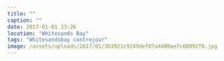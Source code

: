 ```yaml
---
title: ""
caption: ""
date: 2017-01-01 13:26
location: "Whitesands Bay"
tags: "Whitesandsbay contrejour"
image: /assets/uploads/2017/01/3b3921c9249def87a4488ee7c68892f8.jpg
---
```

